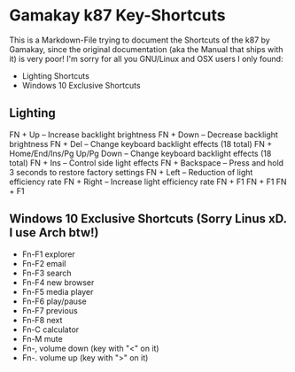 ﻿# Gamakay k87 Key-Shortcuts
This is a Markdown-File trying to document the Shortcuts of the k87 by Gamakay,
since the original documentation (aka the Manual that ships with it) is very poor!
I'm sorry for all you GNU/Linux and OSX users I only found:

* Lighting Shortcuts
* Windows 10 Exclusive Shortcuts


## Lighting
FN + Up – Increase backlight brightness
FN + Down – Decrease backlight brightness
FN + Del – Change keyboard backlight effects (18 total)
FN + Home/End/Ins/Pg Up/Pg Down – Change keyboard backlight effects (18 total)
FN + Ins – Control side light effects
FN + Backspace – Press and hold 3 seconds to restore factory settings
FN + Left – Reduction of light efficiency rate
FN + Right – Increase light efficiency rate
FN + F1
FN + F1
FN + F1

## Windows 10 Exclusive Shortcuts (Sorry Linus xD. I use Arch btw!)
- Fn-F1 explorer
- Fn-F2 email
- Fn-F3 search
- Fn-F4 new browser
- Fn-F5 media player
- Fn-F6 play/pause
- Fn-F7 previous
- Fn-F8 next
- Fn-C calculator
- Fn-M mute
- Fn-, volume down (key with "<" on it)
- Fn-. volume up (key with ">" on it)